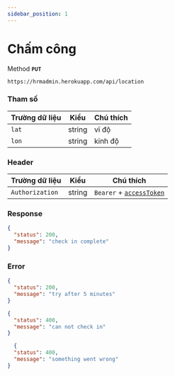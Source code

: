 ```yaml
---
sidebar_position: 1
---
```

# Chấm công
Method **`PUT`**

```shell
https://hrmadmin.herokuapp.com/api/location
```

### Tham số

| Trường dữ liệu | Kiểu   | Chú thích           |
| -------------- | ------ | ------------------- |
| `lat`     | string | vĩ độ   |
| `lon`     | string | kinh độ |

### Header

| Trường dữ liệu  | Kiểu   | Chú thích                                   |
| --------------- | ------ | ------------------------------------------- |
| `Authorization` | string | `Bearer` + [`accessToken`](../access-token.md) |

### Response
```json
{
  "status": 200,
  "message": "check in complete"
}
```

### Error
```json
{
  "status": 200,
  "message": "try after 5 minutes"
}
```
```json
{
  "status": 400,
  "message": "can not check in"
}
```
```json
  {
  "status": 400,
  "message": "something went wrong"
}
```
